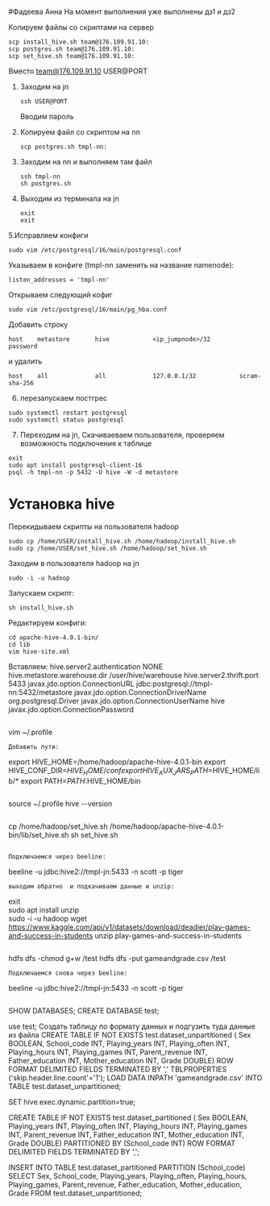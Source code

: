 #Фадеева Анна 
На момент выполнения уже выполнены дз1 и дз2

Копируем файлы со скриптами на сервер
```
scp install_hive.sh team@176.109.91.10:
scp postgres.sh team@176.109.91.10:
scp set_hive.sh team@176.109.91.10:
```
Вместо team@176.109.91.10 USER@PORT
1. Заходим на jn
   ```
   ssh USER@PORT
   ```
   Вводим пароль
2. Копируем файл со скриптом на nn
   ```
   scp postgres.sh tmpl-nn:
   ```
3. Заходим на nn и выполняем там файл
   ```
   ssh tmpl-nn
   sh postgres.sh
   ```

4. Выходим из терминала на jn
   ```
   exit
   exit
   ```

5.Исправляем конфиги
```
sudo vim /etc/postgresql/16/main/postgresql.conf
```

Указываем в конфиге (tmpl-nn заменить на название namenode):
```
listen_addresses = 'tmpl-nn'
```
Открываем следующий кофиг
```
sudo vim /etc/postgresql/16/main/pg_hba.conf
```
Добавить строку 
```
host    metastore       hive            <ip_jumpnode>/32         password
```
и удалить
```
host    all             all             127.0.0.1/32            scram-sha-256
```
6. перезапускаем постгрес
```
sudo systemctl restart postgresql
sudo systemctl status postgresql
```
7. Переходим на jn, Скачиваеваем пользователя, проверяем возможность подключения к таблице
```
exit
sudo apt install postgresql-client-16
psql -h tmpl-nn -p 5432 -U hive -W -d metastore
```

# Установка hive
Перекидываем скрипты на пользователя hadoop
```
sudo cp /home/USER/install_hive.sh /home/hadoop/install_hive.sh
sudo cp /home/USER/set_hive.sh /home/hadoop/set_hive.sh
```
Заходим в пользователя hadoop на jn
```
sudo -i -u hadoop
```
Запускаем скрипт:
```
sh install_hive.sh
```
Редактируем конфиги:
```
cd apache-hive-4.0.1-bin/
cd lib
vim hive-site.xml
```
Вставляем:
<configuration>
   <property>
       <name>hive.server2.authentication</name>
       <value>NONE</value>
   </property>
   <property>
       <name>hive.metastore.warehouse.dir</name>
       <value>/user/hive/warehouse</value>
   </property>
   <property>
       <name>hive.server2.thrift.port</name>
       <value>5433</value>
   </property>
   <property>
       <name>javax.jdo.option.ConnectionURL</name>
       <value>jdbc:postgresql://tmpl-nn:5432/metastore</value>
   </property>
   <property>
       <name>javax.jdo.option.ConnectionDriverName</name>
       <value>org.postgresql.Driver</value>
   </property>
   <property>
       <name>javax.jdo.option.ConnectionUserName</name>
       <value>hive</value>
   </property>
   <property>
       <name>javax.jdo.option.ConnectionPassword</name>
       <value><postgre password></value>
   </property>
</configuration>
```
```
vim ~/.profile
```
Добавить пути:
```
export HIVE_HOME=/home/hadoop/apache-hive-4.0.1-bin
export HIVE_CONF_DIR=$HIVE_HOME/conf
export HIVE_AUX_JARS_PATH=$HIVE_HOME/lib/*
export PATH=$PATH:$HIVE_HOME/bin
```

```
source ~/.profile
hive --version
```
```
cp /home/hadoop/set_hive.sh /home/hadoop/apache-hive-4.0.1-bin/lib/set_hive.sh
sh set_hive.sh
```

Подключаемся через beeline:
```
beeline -u jdbc:hive2://tmpl-jn:5433 -n scott -p tiger
```
выходим обратно  и подкачиваем данные и unzip:
```
exit                             
sudo apt install unzip           
sudo -i -u hadoop
wget  https://www.kaggle.com/api/v1/datasets/download/deadier/play-games-and-success-in-students
unzip play-games-and-success-in-students
```

```
hdfs dfs -chmod g+w /test
hdfs dfs -put gameandgrade.csv /test
```
Подключаемся cнова через beeline:
```
beeline -u jdbc:hive2://tmpl-jn:5433 -n scott -p tiger
```
```
SHOW DATABASES;
CREATE DATABASE test;

use test;
Создать таблицу по формату данных и подгузить туда данные из файла
CREATE TABLE IF NOT EXISTS test.dataset_unpartitioned (
    Sex BOOLEAN,
    School_code INT,
    Playing_years INT,
    Playing_often INT,
    Playing_hours INT,
    Playing_games INT,
    Parent_revenue INT,
    Father_education INT,
    Mother_education INT,
    Grade DOUBLE)
    ROW FORMAT DELIMITED FIELDS TERMINATED BY ','
    TBLPROPERTIES ('skip.header.line.count'='1');
LOAD DATA INPATH 'gameandgrade.csv' INTO TABLE test.dataset_unpartitioned;

SET hive.exec.dynamic.partition=true;

CREATE TABLE IF NOT EXISTS test.dataset_partitioned (
    Sex BOOLEAN,
    Playing_years INT,
    Playing_often INT,
    Playing_hours INT,
    Playing_games INT,
    Parent_revenue INT,
    Father_education INT,
    Mother_education INT,
    Grade DOUBLE)
    PARTITIONED BY (School_code INT)
    ROW FORMAT DELIMITED FIELDS TERMINATED BY ',';

INSERT INTO TABLE test.dataset_partitioned PARTITION (School_code)
SELECT Sex,
    School_code,
    Playing_years,
    Playing_often,
    Playing_hours,
    Playing_games,
    Parent_revenue,
    Father_education,
    Mother_education,
    Grade
FROM test.dataset_unpartitioned;
```
